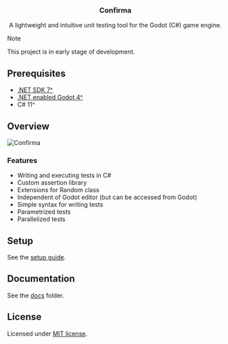 <div align="center">
 <!-- <img src="./addons/confirma/docs/assets/confirma_icon_baner.png" /> -->
 <h3>Confirma</h1>
 <p>A lightweight and intuitive unit testing tool for the Godot (C#) game engine.</p>
</div>

> [!NOTE]
> This project is in early stage of development.

## Prerequisites

- [.NET SDK 7^](https://dotnet.microsoft.com/en-us/download)
- [.NET enabled Godot 4^](https://godotengine.org/download)
- C# 11^

## Overview

![Confirma](https://github.com/MASSHUU12/godot-confirma/assets/61974579/47d2a6b1-113b-4142-8441-244e14f894b8)

### Features

- Writing and executing tests in C#
- Custom assertion library
- Extensions for Random class
- Independent of Godot editor (but can be accessed from Godot)
- Simple syntax for writing tests
- Parametrized tests
- Parallelized tests

## Setup

See the [setup guide](./addons/confirma/docs/SETUP.md).

## Documentation

See the [docs](./addons/confirma/docs/) folder.

## License

Licensed under [MIT license](./LICENSE).
